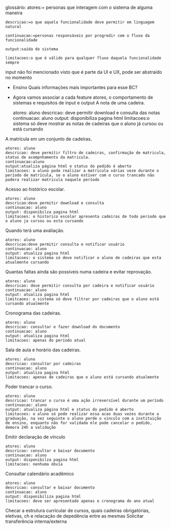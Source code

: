 glossário:
    atores:= personas que interagem com o sistema de alguma maneira

    descricao:=o que aquela funcionalidade deve permitir em linguagem natural

    continuacao:=personas responsáveis por progredir com o fluxo da funcionalidade

    output:saída do sistema

    limitacoes:o que é válido para qualquer fluxo daquela funcionalidade sempre
input não foi mencionado visto que é parte da UI e UX, pode ser abstraído no momento

- Ensino
Quais informações mais importantes para esse BC?
- Agora vamos associar a cada feature atores, o comportamento de sistemas e requisitos de input e output
A nota de uma cadeira.

    atores: aluno
    descricao: deve permitir download e consulta das notas
    continuacao: aluno
    output: disponibiliza pagina html
    limitacoes:o sistema só deve mostrar as notas de cadeiras que o aluno já cursou ou está cursando

A matrícula em um conjunto de cadeiras.

    atores: aluno
    descricao: deve permitir filtro de cadeiras, confirmação de matricula, status de acompnhamento da matricula.
    continuacao:aluno
    output:atualiza página html e status do pedido é aberto
    limitacoes: o aluno pode realizar a matricula várias veze durante o período de matrícula, se o aluno estiver com o curso trancado não podera realizar matricula naquele período

Acesso ao histórico escolar.

    atores: aluno
    descricao:deve permitir download e consulta
    continuacao: aluno
    output: disponibilza pagina html
    limitacoes: o historico escolar apresenta cadeiras de todo periodo que o aluno ja cursou ou esta cursando

Quando terá uma avaliação.

    atores: aluno
    descricao:deve permitir consulta e notificar usuário
    continuacao: aluno
    output: atualiza pagina html
    limitacoes: o sistema só deve notificar o aluno de cadeiras que esta atualmente cursando

Quantas faltas ainda são possíveis numa cadeira e evitar reprovação.

    atores: aluno
    descricao: deve permitir consulta por cadeira e notificar usuário
    continuacao: aluno
    output: atualiza pagina html
    limitcaoes: o sistema só deve filtrar por cadeiras que o aluno está cursando atualmente

Cronograma das cadeiras.

    atores: aluno
    descricao: consultar e fazer download do documento
    continuacao: aluno
    output: atualiza pagina html
    limitacoes: apenas do período atual

Sala de aula e horário das cadeiras.

    atores: aluno
    descricao: consultar por cadeiras
    continuacao: aluno
    output: atualiza pagina html
    limitacoes: apenas de cadeiras que o aluno está cursando atualmente

Poder trancar o curso.

    atores: aluno
    descricao: trancar o curso é uma ação irreversível durante um período
    continuacao: aluno
    output: atualiza página html e status do pedido é aberto
    limitacoes: o aluno só pode realizar essa acao duas vezes durante a graduação, na vez seguinte o aluno perde o vinculo com a instituição de ensino, enquanto não for validada ele pode cancelar o pedido, demora 24h a validação

Emitir declaração de vínculo

    atores: aluno
    descricao: consultar e baixar documento
    continuacao: aluno
    output: disponibilza pagina html
    limitacoes: nenhuma óbvia

Consultar calendário acadêmico

    atores: aluno
    descricao: consultar e baixar documento
    continuacao: aluno
    output: disponibiliza pagina html
    limitacoes: deve ser apresentado apenas o cronograma do ano atual

Checar a estrutura curricular de cursos, quais cadeiras obrigatórias, eletivas, ch e relacação de depedência entre as mesmas
Solicitar transferência interna/externa
